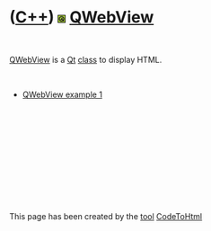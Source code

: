 



 

 

 

 

 

([C++](Cpp.md)) ![Qt](PicQt.png) [QWebView](CppQWebView.md)
=============================================================

 

[QWebView](CppQWebView.md) is a [Qt](CppQt.md) [class](CppClass.htm)
to display HTML.

 

-   [QWebView example 1](CppQWebViewExample1.md)

 

 

 

 

 





 




This page has been created by the [tool](Tools.md)
[CodeToHtml](ToolCodeToHtml.md)
